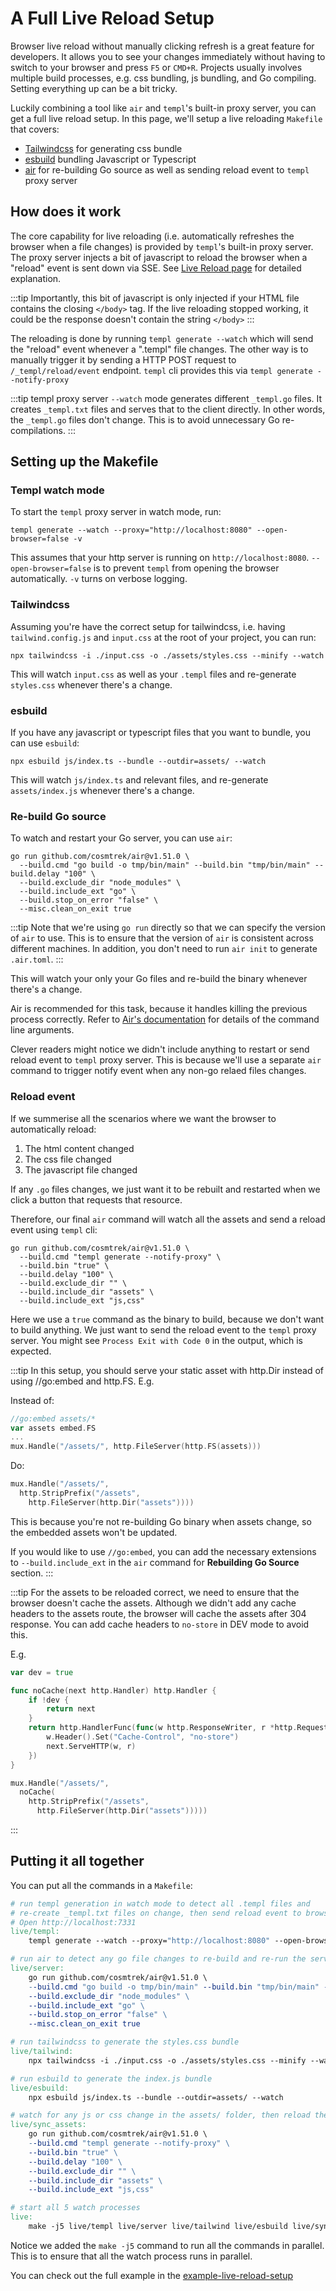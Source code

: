# A Full Live Reload Setup

Browser live reload without manually clicking refresh is a great feature for developers. It allows you to see your changes immediately without having to switch to your browser and press `F5` or `CMD+R`. Projects usually involves multiple build processes, e.g. css bundling, js bundling, and Go compiling. Setting everything up can be a bit tricky.

Luckily combining a tool like `air` and `templ`'s built-in proxy server, you can get a full live reload setup. In this page, we'll setup a live reloading `Makefile` that covers:

- [Tailwindcss](https://tailwindcss.com/) for generating css bundle
- [esbuild](https://esbuild.github.io/) bundling Javascript or Typescript
- [air](https://github.com/cosmtrek/air) for re-building Go source as well as sending reload event to `templ` proxy server

## How does it work

The core capability for live reloading (i.e. automatically refreshes the browser when a file changes) is provided by `templ`'s built-in proxy server. The proxy server injects a bit of javascript to reload the browser when a "reload" event is sent down via SSE. See [Live Reload page](/commands-and-tools/live-reload) for detailed explanation.

:::tip
Importantly, this bit of javascript is only injected if your HTML file contains the closing `</body>` tag. If the live reloading stopped working, it could be the response doesn't contain the string `</body>`
:::

The reloading is done by running `templ generate --watch` which will send the "reload" event whenever a ".templ" file changes. The other way is to manually trigger it by sending a HTTP POST request to `/_templ/reload/event` endpoint. `templ` cli provides this via `templ generate --notify-proxy`

:::tip
templ proxy server `--watch` mode generates different `_templ.go` files. It creates `_templ.txt` files and serves that to the client directly. In other words, the `_templ.go` files don't change. This is to avoid unnecessary Go re-compilations.
:::

## Setting up the Makefile

### Templ watch mode

To start the `templ` proxy server in watch mode, run:

```shell
templ generate --watch --proxy="http://localhost:8080" --open-browser=false -v
```

This assumes that your http server is running on `http://localhost:8080`. `--open-browser=false` is to prevent `templ` from opening the browser automatically. `-v` turns on verbose logging.

### Tailwindcss

Assuming you're have the correct setup for tailwindcss, i.e. having `tailwind.config.js` and `input.css` at the root of your project, you can run:

```shell
npx tailwindcss -i ./input.css -o ./assets/styles.css --minify --watch
```

This will watch `input.css` as well as your `.templ` files and re-generate `styles.css` whenever there's a change.

### esbuild

If you have any javascript or typescript files that you want to bundle, you can use `esbuild`:

```shell
npx esbuild js/index.ts --bundle --outdir=assets/ --watch
```

This will watch `js/index.ts` and relevant files, and re-generate `assets/index.js` whenever there's a change.

### Re-build Go source

To watch and restart your Go server, you can use `air`:

```shell
go run github.com/cosmtrek/air@v1.51.0 \
  --build.cmd "go build -o tmp/bin/main" --build.bin "tmp/bin/main" --build.delay "100" \
  --build.exclude_dir "node_modules" \
  --build.include_ext "go" \
  --build.stop_on_error "false" \
  --misc.clean_on_exit true
```

:::tip
Note that we're using `go run` directly so that we can specify the version of `air` to use. This is to ensure that the version of `air` is consistent across different machines. In addition, you don't need to run `air init` to generate `.air.toml`.
:::

This will watch your only your Go files and re-build the binary whenever there's a change.

Air is recommended for this task, because it handles killing the previous process correctly. Refer to [Air's documentation](https://github.com/cosmtrek/air?tab=readme-ov-file) for details of the command line arguments.

Clever readers might notice we didn't include anything to restart or send reload event to `templ` proxy server. This is because we'll use a separate `air` command to trigger notify event when any non-go relaed files changes.

### Reload event

If we summerise all the scenarios where we want the browser to automatically reload:

1. The html content changed
2. The css file changed
3. The javascript file changed

If any `.go` files changes, we just want it to be rebuilt and restarted when we click a button that requests that resource.

Therefore, our final `air` command will watch all the assets and send a reload event using `templ` cli:

```shell
go run github.com/cosmtrek/air@v1.51.0 \
  --build.cmd "templ generate --notify-proxy" \
  --build.bin "true" \
  --build.delay "100" \
  --build.exclude_dir "" \
  --build.include_dir "assets" \
  --build.include_ext "js,css"
```

Here we use a `true` command as the binary to build, because we don't want to build anything. We just want to send the reload event to the `templ` proxy server. You might see `Process Exit with Code 0` in the output, which is expected.

:::tip
In this setup, you should serve your static asset with http.Dir instead of using //go:embed and http.FS. E.g.

Instead of:
```go
//go:embed assets/*
var assets embed.FS
...
mux.Handle("/assets/", http.FileServer(http.FS(assets)))
```
Do:
```go
mux.Handle("/assets/", 
  http.StripPrefix("/assets", 
    http.FileServer(http.Dir("assets"))))
```

This is because you're not re-building Go binary when assets change, so the embedded assets won't be updated.

If you would like to use `//go:embed`, you can add the necessary extensions to `--build.include_ext` in the `air` command for **Rebuilding Go Source** section.
:::

:::tip
For the assets to be reloaded correct, we need to ensure that the browser doesn't cache the assets. Although we didn't add any cache headers to the assets route, the browser will cache the assets after 304 response. You can add cache headers to `no-store` in DEV mode to avoid this.

E.g. 
```go
var dev = true

func noCache(next http.Handler) http.Handler {
	if !dev {
		return next
	}
	return http.HandlerFunc(func(w http.ResponseWriter, r *http.Request) {
		w.Header().Set("Cache-Control", "no-store")
		next.ServeHTTP(w, r)
	})
}

mux.Handle("/assets/", 
  noCache(
    http.StripPrefix("/assets", 
      http.FileServer(http.Dir("assets")))))
```
:::

## Putting it all together

You can put all the commands in a `Makefile`:

```makefile
# run templ generation in watch mode to detect all .templ files and 
# re-create _templ.txt files on change, then send reload event to browser. 
# Open http://localhost:7331
live/templ:
	templ generate --watch --proxy="http://localhost:8080" --open-browser=false -v

# run air to detect any go file changes to re-build and re-run the server
live/server:
	go run github.com/cosmtrek/air@v1.51.0 \
	--build.cmd "go build -o tmp/bin/main" --build.bin "tmp/bin/main" --build.delay "100" \
	--build.exclude_dir "node_modules" \
	--build.include_ext "go" \
	--build.stop_on_error "false" \
	--misc.clean_on_exit true

# run tailwindcss to generate the styles.css bundle
live/tailwind:
	npx tailwindcss -i ./input.css -o ./assets/styles.css --minify --watch

# run esbuild to generate the index.js bundle
live/esbuild:
	npx esbuild js/index.ts --bundle --outdir=assets/ --watch

# watch for any js or css change in the assets/ folder, then reload the browser via templ watch
live/sync_assets:
	go run github.com/cosmtrek/air@v1.51.0 \
	--build.cmd "templ generate --notify-proxy" \
	--build.bin "true" \
	--build.delay "100" \
	--build.exclude_dir "" \
	--build.include_dir "assets" \
	--build.include_ext "js,css"

# start all 5 watch processes
live: 
	make -j5 live/templ live/server live/tailwind live/esbuild live/sync_assets
```

Notice we added the `make -j5` command to run all the commands in parallel. This is to ensure that all the watch process runs in parallel.

You can check out the full example in the [example-live-reload-setup](https://github.com/jackielii/templ-live-reload-example)
